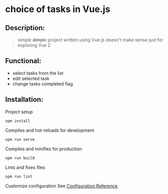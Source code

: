 # choice of tasks in Vue.js

## Description:
> simple ~~dimple~~ project
> written using Vue.js
> doesn't make sense
> just for exploring Vue 2

## Functional:
- select tasks from the list
- edit selected task
- change tasks completed flag

## Installation:

Project setup
```
npm install
```

Compiles and hot-reloads for development
```
npm run serve
```

Compiles and minifies for production
```
npm run build
```

Lints and fixes files
```
npm run lint
```

Customize configuration
See [Configuration Reference](https://cli.vuejs.org/config/).